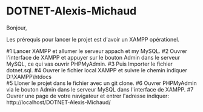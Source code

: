 # DOTNET-Alexis-Michaud

Bonjour, 

Les prérequis pour lancer le projet est d'avoir un XAMPP opérationel.

#1 Lancer XAMPP et allumer le serveur appach et my MySQL.
#2 Ouvrer l'interface de XAMPP et appuyer sur le bouton Admin dans le serveur MySQL, ce qui vas ouvrir PHPMyAdmin.
#3 Puis Importer le fichier dotnet.sql. 
#4 Ouvrer le fichier local XAMPP et suivre le chemin indiquer D:\XAMPP\htdocs\
#5 Lloner le projet dans le fichier avec un git clone.
#6 Ouvrer PHPMyAdmin via le bouton Admin dans le serveur MySQL dans l'interface de XAMPP.
#7 Ouvrer une page de votre navigateur et entrer l'adresse indiquer: http://localhost/DOTNET-Alexis-Michaud/
